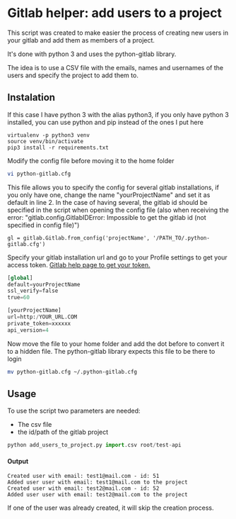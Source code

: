# Gitlab helper: add users to a project

This script was created to make easier the process of creating new users in your gitlab and add them as members of a project.

It's done with python 3 and uses the python-gitlab library.

The idea is to use a CSV file with the emails, names and usernames of the users and specify the project to add them to.


## Instalation

If this case I have python 3 with the alias python3, if you only have python 3 installed, you can use python and pip instead
of the ones I put here

```
virtualenv -p python3 venv
source venv/bin/activate
pip3 install -r requirements.txt
```

Modify the config file before moving it to the home folder
```bash
vi python-gitlab.cfg
```

This file allows you to specify the config for several gitlab installations, if you only have one, 
change the name "yourProjectName" and set it as default in line 2.
In the case of having several, the gitlab id should be specified in the script when opening
the config file (also when receiving the error: 
"gitlab.config.GitlabIDError: Impossible to get the gitlab id (not specified in config file)")
```
gl = gitlab.Gitlab.from_config('projectName', '/PATH_TO/.python-gitlab.cfg')
```

Specify your gitlab installation url and go to your Profile settings to get your access token. 
[Gitlab help page to get your token.](https://docs.gitlab.com/ee/user/profile/personal_access_tokens.html)

```python
[global]
default=yourProjectName
ssl_verify=false
true=60

[yourProjectName]
url=http:/YOUR_URL.COM
private_token=xxxxxx
api_version=4 
```

Now move the file to your home folder and add the dot before to convert it to a hidden file. 
The python-gitlab library expects this file to be there to login

```bash
mv python-gitlab.cfg ~/.python-gitlab.cfg
```

## Usage

To use the script two parameters are needed: 
* The csv file
* the id/path of the gitlab project


```python
python add_users_to_project.py import.csv root/test-api
```

#### Output
```
Created user with email: test1@mail.com - id: 51
Added user user with email: test1@mail.com to the project
Created user with email: test2@mail.com - id: 52
Added user user with email: test2@mail.com to the project

```
If one of the user was already created, it will skip the creation process.